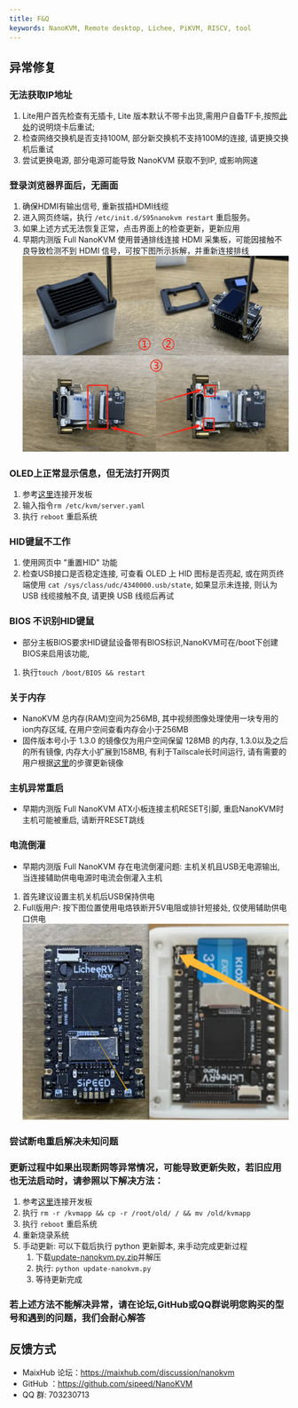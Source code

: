 ```yaml
---
title: F&Q
keywords: NanoKVM, Remote desktop, Lichee, PiKVM, RISCV, tool
---
```


## 异常修复

### 无法获取IP地址
  1. Lite用户首先检查有无插卡, Lite 版本默认不带卡出货,需用户自备TF卡,按照[此处](https://wiki.sipeed.com/hardware/zh/kvm/NanoKVM/system/flashing.html)的说明烧卡后重试;
  2. 检查网络交换机是否支持100M, 部分新交换机不支持100M的连接, 请更换交换机后重试
  3. 尝试更换电源, 部分电源可能导致 NanoKVM 获取不到IP, 或影响网速

### 登录浏览器界面后，无画面
  1. 确保HDMI有输出信号, 重新拔插HDMI线缆
  2. 进入网页终端，执行 `/etc/init.d/S95nanokvm restart` 重启服务。
  3. 如果上述方式无法恢复正常，点击界面上的检查更新，更新应用
  4. 早期内测版 Full NanoKVM 使用普通排线连接 HDMI 采集板，可能因接触不良导致检测不到 HDMI 信号，可按下图所示拆解，并重新连接排线
      ![](./../../../assets/NanoKVM/guide/Old_fix.png)

### OLED上正常显示信息，但无法打开网页
  1. 参考[这里](https://wiki.sipeed.com/hardware/zh/kvm/NanoKVM/system/updating.html#%E8%8E%B7%E5%8F%96-IP)连接开发板
  2. 输入指令`rm /etc/kvm/server.yaml`
  3. 执行 `reboot` 重启系统

### HID键鼠不工作
  1. 使用网页中 "重置HID" 功能
  2. 检查USB接口是否稳定连接, 可查看 OLED 上 HID 图标是否亮起, 或在网页终端使用 `cat /sys/class/udc/4340000.usb/state`, 如果显示未连接, 则认为 USB 线缆接触不良, 请更换 USB 线缆后再试

### BIOS 不识别HID键鼠
  + 部分主板BIOS要求HID键鼠设备带有BIOS标识,NanoKVM可在/boot下创建BIOS来启用该功能,
  1. 执行`touch /boot/BIOS && restart`

### 关于内存
  + NanoKVM 总内存(RAM)空间为256MB, 其中视频图像处理使用一块专用的ion内存区域, 在用户空间查看内存会小于256MB
  + 固件版本号小于 1.3.0 的镜像仅为用户空间保留 128MB 的内存, 1.3.0以及之后的所有镜像, 内存大小扩展到158MB, 有利于Tailscale长时间运行, 请有需要的用户根据[这里](https://wiki.sipeed.com/hardware/zh/kvm/NanoKVM/system/flashing.html)的步骤更新镜像

### 主机异常重启
  + 早期内测版 Full NanoKVM ATX小板连接主机RESET引脚, 重启NanoKVM时主机可能被重启, 请断开RESET跳线

### 电流倒灌
  + 早期内测版 Full NanoKVM 存在电流倒灌问题: 主机关机且USB无电源输出, 当连接辅助供电电源时电流会倒灌入主机
  1. 首先建议设置主机关机后USB保持供电
  2. Full版用户: 按下图位置使用电烙铁断开5V电阻或排针短接处, 仅使用辅助供电口供电
      ![](./../../../assets/NanoKVM/guide/fix2.png)

### 尝试断电重启解决未知问题

### 更新过程中如果出现断网等异常情况，可能导致更新失败，若旧应用也无法启动时，请参照以下解决方法：
  1. 参考[这里](https://wiki.sipeed.com/hardware/zh/kvm/NanoKVM/system/updating.html#%E8%8E%B7%E5%8F%96-IP)连接开发板
  2. 执行 `rm -r /kvmapp && cp -r /root/old/ / && mv /old/kvmapp`
  3. 执行 `reboot` 重启系统
  4. 重新烧录系统
  5. 手动更新: 可以下载后执行 python 更新脚本, 来手动完成更新过程
        1. 下载[update-nanokvm.py.zip](https://github.com/user-attachments/files/16939944/update-nanokvm.py.zip)并解压
        2. 执行: `python update-nanokvm.py`
        3. 等待更新完成

### 若上述方法不能解决异常，请在论坛,GitHub或QQ群说明您购买的型号和遇到的问题，我们会耐心解答

## 反馈方式

* MaixHub 论坛：https://maixhub.com/discussion/nanokvm
* GitHub ：https://github.com/sipeed/NanoKVM
* QQ 群: 703230713
